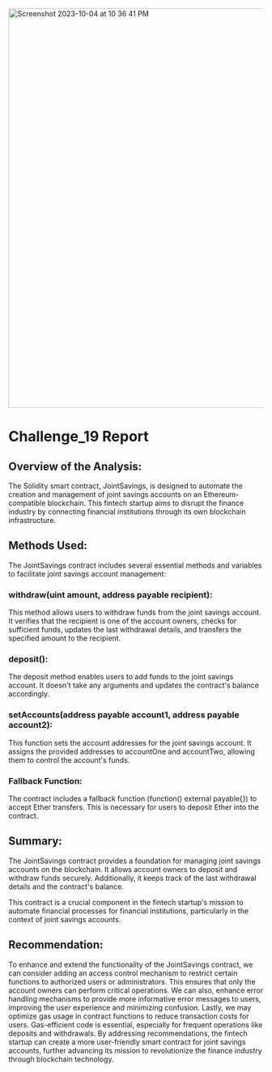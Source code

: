 
<img width="790" alt="Screenshot 2023-10-04 at 10 36 41 PM" src="https://github.com/P4RASTOO/Challenge_20/assets/132952512/d2e00b19-c4a9-4a64-b98d-7cb7d6e1726c">

# Challenge_19 Report
## Overview of the Analysis:
The Solidity smart contract, JointSavings, is designed to automate the creation and management of joint savings accounts on an Ethereum-compatible blockchain. This fintech startup aims to disrupt the finance industry by connecting financial institutions through its own blockchain infrastructure.

## Methods Used:
The JointSavings contract includes several essential methods and variables to facilitate joint savings account management:

### withdraw(uint amount, address payable recipient): 
This method allows users to withdraw funds from the joint savings account. It verifies that the recipient is one of the account owners, checks for sufficient funds, updates the last withdrawal details, and transfers the specified amount to the recipient.
### deposit(): 
The deposit method enables users to add funds to the joint savings account. It doesn't take any arguments and updates the contract's balance accordingly.
### setAccounts(address payable account1, address payable account2): 
This function sets the account addresses for the joint savings account. It assigns the provided addresses to accountOne and accountTwo, allowing them to control the account's funds.
###  Fallback Function: 
The contract includes a fallback function (function() external payable{}) to accept Ether transfers. This is necessary for users to deposit Ether into the contract.

## Summary:
The JointSavings contract provides a foundation for managing joint savings accounts on the blockchain. It allows account owners to deposit and withdraw funds securely. Additionally, it keeps track of the last withdrawal details and the contract's balance.

This contract is a crucial component in the fintech startup's mission to automate financial processes for financial institutions, particularly in the context of joint savings accounts.

## Recommendation:
To enhance and extend the functionality of the JointSavings contract, we can consider adding an access control mechanism to restrict certain functions to authorized users or administrators. This ensures that only the account owners can perform critical operations. We can also, enhance error handling mechanisms to provide more informative error messages to users, improving the user experience and minimizing confusion. Lastly, we may optimize gas usage in contract functions to reduce transaction costs for users. Gas-efficient code is essential, especially for frequent operations like deposits and withdrawals.
By addressing recommendations, the fintech startup can create a more user-friendly smart contract for joint savings accounts, further advancing its mission to revolutionize the finance industry through blockchain technology.
